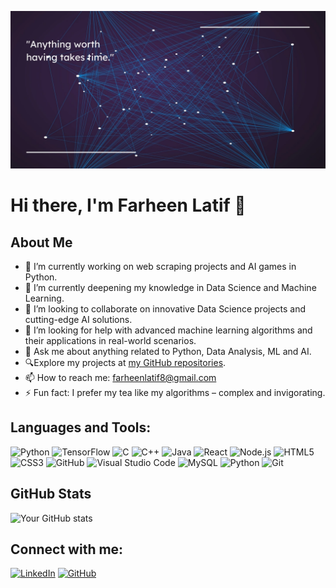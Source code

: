 ![Data Science](https://github.com/farheenlatif/farheenlatif/blob/main/profile.webp)

# Hi there, I'm Farheen Latif 👋

## About Me
- 🔭 I’m currently working on web scraping projects and AI games in Python.
- 🌱 I’m currently deepening my knowledge in Data Science and Machine Learning.
- 👯 I’m looking to collaborate on innovative Data Science projects and cutting-edge AI solutions.
- 🤔 I’m looking for help with advanced machine learning algorithms and their applications in real-world scenarios.
- 💬 Ask me about anything related to Python, Data Analysis, ML and AI.
- 🔍Explore my projects at [my GitHub repositories](https://github.com/farheenlatif?tab=repositories).
- 📫 How to reach me: [farheenlatif8@gmail.com](mailto:farheenlatif8@gmail.com)
- ⚡ Fun fact: I prefer my tea like my algorithms – complex and invigorating.

## Languages and Tools:
![Python](https://img.shields.io/badge/-Python-3776AB?style=flat-square&logo=Python&logoColor=white)
![TensorFlow](https://img.shields.io/badge/-TensorFlow-FF6F00?style=flat-square&logo=TensorFlow&logoColor=white)
![C](https://img.shields.io/badge/-C-A8B9CC?style=flat-square&logo=c&logoColor=white)
![C++](https://img.shields.io/badge/-C++-00599C?style=flat-square&logo=c%2B%2B&logoColor=white)
![Java](https://img.shields.io/badge/-Java-007396?style=flat-square&logo=java&logoColor=white)
![React](https://img.shields.io/badge/-React-61DAFB?style=flat-square&logo=react&logoColor=black)
![Node.js](https://img.shields.io/badge/-Node.js-339933?style=flat-square&logo=node.js&logoColor=white)
![HTML5](https://img.shields.io/badge/-HTML5-E34F26?style=flat-square&logo=html5&logoColor=white)
![CSS3](https://img.shields.io/badge/-CSS3-1572B6?style=flat-square&logo=css3&logoColor=white)
![GitHub](https://img.shields.io/badge/-GitHub-181717?style=flat-square&logo=github&logoColor=white)
![Visual Studio Code](https://img.shields.io/badge/-Visual%20Studio%20Code-007ACC?style=flat-square&logo=visual-studio-code&logoColor=white)
![MySQL](https://img.shields.io/badge/-MySQL-4479A1?style=flat-square&logo=mysql&logoColor=white)
![Python](https://img.shields.io/badge/-Python-3776AB?style=flat-square&logo=python&logoColor=white)
![Git](https://img.shields.io/badge/-Git-F05032?style=flat-square&logo=git&logoColor=white)


## GitHub Stats

![Your GitHub stats](https://github-readme-stats.vercel.app/api?username=farheenlatif&show_icons=true&count_private=true&theme=vue)

## Connect with me:
[![LinkedIn][linkedin-shield]][linkedin-url]
[![GitHub][github-shield]][github-url]

<!-- Shields -->

[linkedin-shield]: https://img.shields.io/badge/LinkedIn--_.svg?style=social&logo=linkedin
[github-shield]: https://img.shields.io/github/followers/farheenlatif?label=follow&style=social

<!-- Links to your social media accounts -->

[linkedin-url]: https://www.linkedin.com/in/farheen-latif1/
[github-url]: https://www.github.com/farheenlatif
